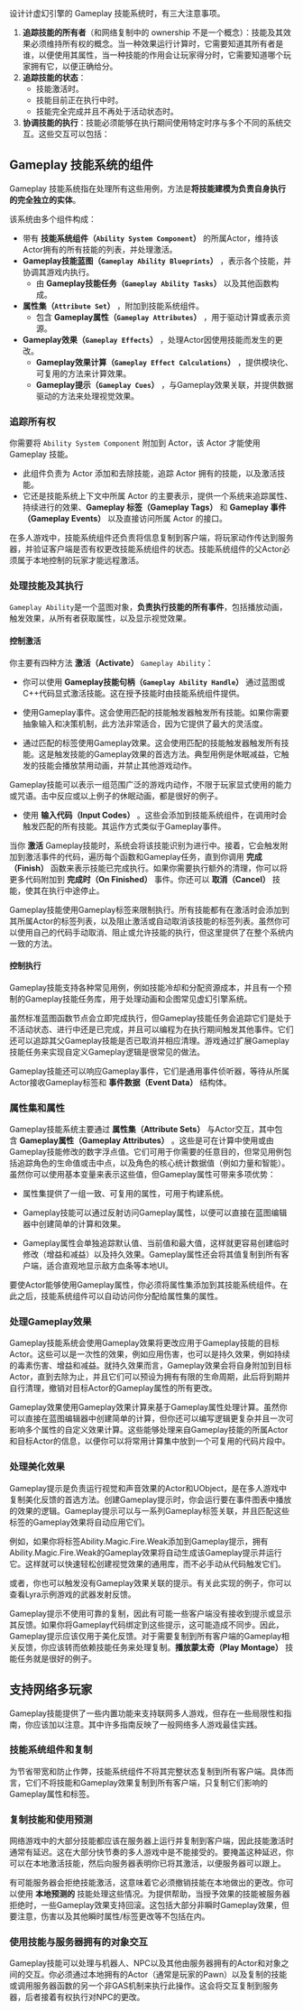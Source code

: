 设计计虚幻引擎的 Gameplay 技能系统时，有三大注意事项。
1. **追踪技能的所有者**（和网络复制中的 ownership 不是一个概念）：技能及其效果必须维持所有权的概念。当一种效果运行计算时，它需要知道其所有者是谁，以便使用其属性，当一种技能的作用会让玩家得分时，它需要知道哪个玩家拥有它，以便正确给分。
2. **追踪技能的状态**：
    - 技能激活时。
    - 技能目前正在执行中时。
    - 技能完全完成并且不再处于活动状态时。
3. **协调技能的执行**：技能必须能够在执行期间使用特定时序与多个不同的系统交互。这些交互可以包括：
## Gameplay 技能系统的组件

Gameplay 技能系统指在处理所有这些用例，方法是**将技能建模为负责自身执行的完全独立的实体**。

该系统由多个组件构成：
- 带有 **技能系统组件（`Ability System Component`）** 的所属Actor，维持该Actor拥有的所有技能的列表，并处理激活。
- **Gameplay技能蓝图（`Gameplay Ability Blueprints`）** ，表示各个技能，并协调其游戏内执行。
    - 由 **Gameplay技能任务（`Gameplay Ability Tasks`）** 以及其他函数构成。
- **属性集（`Attribute Set`）** ，附加到技能系统组件。
    - 包含 **Gameplay属性（`Gameplay Attributes`）** ，用于驱动计算或表示资源。
- **Gameplay效果（`Gameplay Effects`）** ，处理Actor因使用技能而发生的更改。
    - **Gameplay效果计算（`Gameplay Effect Calculations`）** ，提供模块化、可复用的方法来计算效果。
    - **Gameplay提示（`Gameplay Cues`）** ，与Gameplay效果关联，并提供数据驱动的方法来处理视觉效果。

### 追踪所有权

你需要将 `Ability System Component` 附加到 Actor，该 Actor 才能使用 Gameplay 技能。
- 此组件负责为 Actor 添加和去除技能，追踪 Actor 拥有的技能，以及激活技能。
- 它还是技能系统上下文中所属 Actor 的主要表示，提供一个系统来追踪属性、持续进行的效果、**Gameplay 标签（Gameplay Tags）** 和 **Gameplay 事件（Gameplay Events）** 以及直接访问所属 Actor 的接口。  

在多人游戏中，技能系统组件还负责将信息复制到客户端，将玩家动作传达到服务器，并验证客户端是否有权更改技能系统组件的状态。技能系统组件的父Actor必须属于本地控制的玩家才能远程激活。

### 处理技能及其执行

`Gameplay Ability`是一个蓝图对象，**负责执行技能的所有事件**，包括播放动画，触发效果，从所有者获取属性，以及显示视觉效果。

#### 控制激活

你主要有四种方法 **激活（Activate）** `Gameplay Ability`：

- 你可以使用 **Gameplay技能句柄（`Gameplay Ability Handle`）** 通过蓝图或C++代码显式激活技能。这在授予技能时由技能系统组件提供。
    
- 使用Gameplay事件。这会使用匹配的技能触发器触发所有技能。如果你需要抽象输入和决策机制，此方法非常适合，因为它提供了最大的灵活度。
    
- 通过匹配的标签使用Gameplay效果。这会使用匹配的技能触发器触发所有技能。这是触发技能的Gameplay效果的首选方法。典型用例是休眠减益，它触发的技能会播放禁用动画，并禁止其他游戏动作。
    

Gameplay技能可以表示一组范围广泛的游戏内动作，不限于玩家显式使用的能力或咒语。击中反应或以上例子的休眠动画，都是很好的例子。

- 使用 **输入代码（Input Codes）** 。这些会添加到技能系统组件，在调用时会触发匹配的所有技能。其运作方式类似于Gameplay事件。
    

当你 **激活** Gameplay技能时，系统会将该技能识别为进行中。接着，它会触发附加到激活事件的代码，遍历每个函数和Gameplay任务，直到你调用 **完成（Finish）** 函数来表示技能已完成执行。如果你需要执行额外的清理，你可以将更多代码附加到 **完成时（On Finished）** 事件。你还可以 **取消（Cancel）** 技能，使其在执行中途停止。

Gameplay技能使用Gameplay标签来限制执行。所有技能都有在激活时会添加到其所属Actor的标签列表，以及阻止激活或自动取消该技能的标签列表。虽然你可以使用自己的代码手动取消、阻止或允许技能的执行，但这里提供了在整个系统内一致的方法。

#### 控制执行

Gameplay技能支持各种常见用例，例如技能冷却和分配资源成本，并且有一个预制的Gameplay技能任务库，用于处理动画和企图常见虚幻引擎系统。

虽然标准蓝图函数节点会立即完成执行，但Gameplay技能任务会追踪它们是处于不活动状态、进行中还是已完成，并且可以编程为在执行期间触发其他事件。它们还可以追踪其父Gameplay技能是否已取消并相应清理。游戏通过扩展Gameplay技能任务来实现自定义Gameplay逻辑是很常见的做法。

Gameplay技能还可以响应Gameplay事件，它们是通用事件侦听器，等待从所属Actor接收Gameplay标签和 **事件数据（Event Data）** 结构体。

### 属性集和属性

Gameplay技能系统主要通过 **属性集（Attribute Sets）** 与Actor交互，其中包含 **Gameplay属性（Gameplay Attributes）** 。这些是可在计算中使用或由Gameplay技能修改的数字浮点值。它们可用于你需要的任意目的，但常见用例包括追踪角色的生命值或击中点，以及角色的核心统计数据值（例如力量和智能）。虽然你可以使用基本变量来表示这些值，但Gameplay属性可带来多项优势：

- 属性集提供了一组一致、可复用的属性，可用于构建系统。
    
- Gameplay技能可以通过反射访问Gameplay属性，以便可以直接在蓝图编辑器中创建简单的计算和效果。
    
- Gameplay属性会单独追踪默认值、当前值和最大值，这样就更容易创建临时修改（增益和减益）以及持久效果。Gameplay属性还会将其值复制到所有客户端，适合直观地显示敌方血条等本地UI。
    

要使Actor能够使用Gameplay属性，你必须将属性集添加到其技能系统组件。在此之后，技能系统组件可以自动访问你分配给属性集的属性。

### 处理Gameplay效果

Gameplay技能系统会使用Gameplay效果将更改应用于Gameplay技能的目标Actor。这些可以是一次性的效果，例如应用伤害，也可以是持久效果，例如持续的毒素伤害、增益和减益。就持久效果而言，Gameplay效果会将自身附加到目标Actor，直到去除为止，并且它们可以预设为拥有有限的生命周期，此后将到期并自行清理，撤销对目标Actor的Gameplay属性的所有更改。

Gameplay效果使用Gameplay效果计算来基于Gameplay属性处理计算。虽然你可以直接在蓝图编辑器中创建简单的计算，但你还可以编写逻辑更复杂并且一次可影响多个属性的自定义效果计算。这些能够处理来自Gameplay技能的所属Actor和目标Actor的信息，以便你可以将常用计算集中放到一个可复用的代码片段中。

### 处理美化效果

Gameplay提示是负责运行视觉和声音效果的Actor和UObject，是在多人游戏中复制美化反馈的首选方法。创建Gameplay提示时，你会运行要在事件图表中播放的效果的逻辑。Gameplay提示可以与一系列Gameplay标签关联，并且匹配这些标签的Gameplay效果将自动应用它们。

例如，如果你将标签Ability.Magic.Fire.Weak添加到Gameplay提示，拥有Ability.Magic.Fire.Weak的Gameplay效果将自动生成该Gameplay提示并运行它。这样就可以快速轻松创建视觉效果的通用库，而不必手动从代码触发它们。

或者，你也可以触发没有Gameplay效果关联的提示。有关此实现的例子，你可以查看Lyra示例游戏的武器发射反馈。

Gameplay提示不使用可靠的复制，因此有可能一些客户端没有接收到提示或显示其反馈。如果你将Gameplay代码绑定到这些提示，这可能造成不同步。因此，Gameplay提示应该仅用于美化反馈。对于需要复制到所有客户端的Gameplay相关反馈，你应该转而依赖技能任务来处理复制。**播放蒙太奇（Play Montage）** 技能任务就是很好的例子。

## 支持网络多玩家

Gameplay技能提供了一些内置功能来支持联网多人游戏，但存在一些局限性和指南，你应该加以注意。其中许多指南反映了一般网络多人游戏最佳实践。

### 技能系统组件和复制

为节省带宽和防止作弊，技能系统组件不将其完整状态复制到所有客户端。具体而言，它们不将技能和Gameplay效果复制到所有客户端，只复制它们影响的Gameplay属性和标签。

### 复制技能和使用预测

网络游戏中的大部分技能都应该在服务器上运行并复制到客户端，因此技能激活时通常有延迟。这在大部分快节奏的多人游戏中是不能接受的。要掩盖这种延迟，你可以在本地激活技能，然后向服务器表明你已将其激活，以便服务器可以跟上。

有可能服务器会拒绝技能激活，这意味着它必须撤销技能在本地做出的更改。你可以使用 **本地预测的** 技能处理这些情况。为提供帮助，当授予效果的技能被服务器拒绝时，一些Gameplay效果支持回滚。这包括大部分非瞬时Gameplay效果，但要注意，伤害以及其他瞬时属性/标签更改等不包括在内。

### 使用技能与服务器拥有的对象交互

Gameplay技能可以处理与机器人、NPC以及其他由服务器拥有的Actor和对象之间的交互。你必须通过本地拥有的Actor（通常是玩家的Pawn）以及复制的技能或调用服务器函数的另一个非GAS机制来执行此操作。这会将交互复制到服务器，后者接着有权执行对NPC的更改。